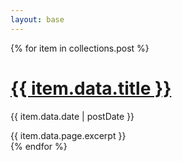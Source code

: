 ```yaml
---
layout: base
---
```

{% for item in collections.post %}
<h1><a href="{{ item.url }}">{{ item.data.title }}</a></h1>
<p class="text-sm">{{ item.data.date | postDate }}</p>
<div class="py-4">{{ item.data.page.excerpt }}</div>
{% endfor %}

